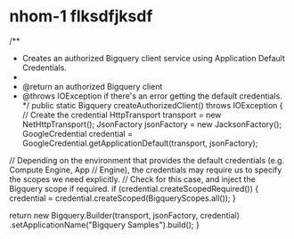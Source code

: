 # nhom-1 flksdfjksdf
/**
 * Creates an authorized Bigquery client service using Application Default Credentials.
 *
 * @return an authorized Bigquery client
 * @throws IOException if there's an error getting the default credentials.
 */
public static Bigquery createAuthorizedClient() throws IOException {
  // Create the credential
  HttpTransport transport = new NetHttpTransport();
  JsonFactory jsonFactory = new JacksonFactory();
  GoogleCredential credential = GoogleCredential.getApplicationDefault(transport, jsonFactory);

  // Depending on the environment that provides the default credentials (e.g. Compute Engine, App
  // Engine), the credentials may require us to specify the scopes we need explicitly.
  // Check for this case, and inject the Bigquery scope if required.
  if (credential.createScopedRequired()) {
    credential = credential.createScoped(BigqueryScopes.all());
  }

  return new Bigquery.Builder(transport, jsonFactory, credential)
      .setApplicationName("Bigquery Samples").build();
}
